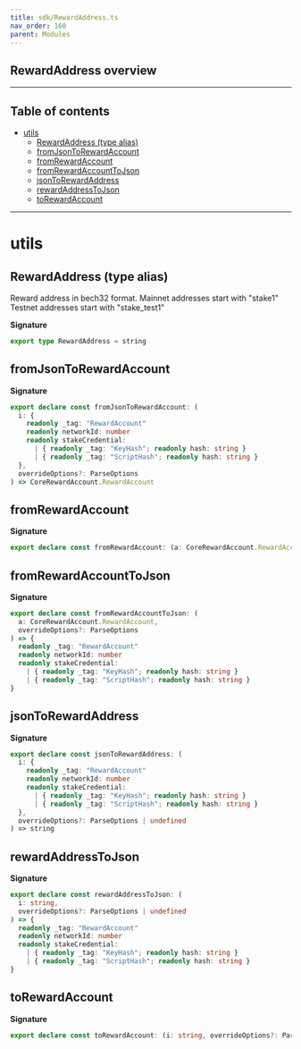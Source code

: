 ```yaml
---
title: sdk/RewardAddress.ts
nav_order: 160
parent: Modules
---
```


## RewardAddress overview

---

<h2 class="text-delta">Table of contents</h2>

- [utils](#utils)
  - [RewardAddress (type alias)](#rewardaddress-type-alias)
  - [fromJsonToRewardAccount](#fromjsontorewardaccount)
  - [fromRewardAccount](#fromrewardaccount)
  - [fromRewardAccountToJson](#fromrewardaccounttojson)
  - [jsonToRewardAddress](#jsontorewardaddress)
  - [rewardAddressToJson](#rewardaddresstojson)
  - [toRewardAccount](#torewardaccount)

---

# utils

## RewardAddress (type alias)

Reward address in bech32 format.
Mainnet addresses start with "stake1"
Testnet addresses start with "stake_test1"

**Signature**

```ts
export type RewardAddress = string
```

## fromJsonToRewardAccount

**Signature**

```ts
export declare const fromJsonToRewardAccount: (
  i: {
    readonly _tag: "RewardAccount"
    readonly networkId: number
    readonly stakeCredential:
      | { readonly _tag: "KeyHash"; readonly hash: string }
      | { readonly _tag: "ScriptHash"; readonly hash: string }
  },
  overrideOptions?: ParseOptions
) => CoreRewardAccount.RewardAccount
```

## fromRewardAccount

**Signature**

```ts
export declare const fromRewardAccount: (a: CoreRewardAccount.RewardAccount, overrideOptions?: ParseOptions) => string
```

## fromRewardAccountToJson

**Signature**

```ts
export declare const fromRewardAccountToJson: (
  a: CoreRewardAccount.RewardAccount,
  overrideOptions?: ParseOptions
) => {
  readonly _tag: "RewardAccount"
  readonly networkId: number
  readonly stakeCredential:
    | { readonly _tag: "KeyHash"; readonly hash: string }
    | { readonly _tag: "ScriptHash"; readonly hash: string }
}
```

## jsonToRewardAddress

**Signature**

```ts
export declare const jsonToRewardAddress: (
  i: {
    readonly _tag: "RewardAccount"
    readonly networkId: number
    readonly stakeCredential:
      | { readonly _tag: "KeyHash"; readonly hash: string }
      | { readonly _tag: "ScriptHash"; readonly hash: string }
  },
  overrideOptions?: ParseOptions | undefined
) => string
```

## rewardAddressToJson

**Signature**

```ts
export declare const rewardAddressToJson: (
  i: string,
  overrideOptions?: ParseOptions | undefined
) => {
  readonly _tag: "RewardAccount"
  readonly networkId: number
  readonly stakeCredential:
    | { readonly _tag: "KeyHash"; readonly hash: string }
    | { readonly _tag: "ScriptHash"; readonly hash: string }
}
```

## toRewardAccount

**Signature**

```ts
export declare const toRewardAccount: (i: string, overrideOptions?: ParseOptions) => CoreRewardAccount.RewardAccount
```

